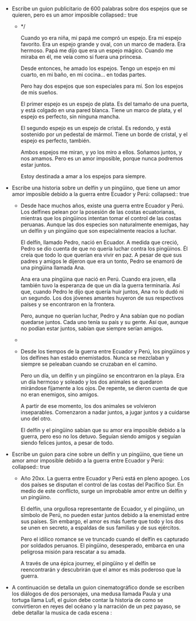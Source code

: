 - Escribe un guion publicitario de 600 palabras sobre dos espejos que se quieren, pero es un amor imposible
  collapsed:: true
	- */
	  
	  
	  Cuando yo era niña, mi papá me compró un espejo. Era mi espejo favorito. Era un espejo grande y oval, con un marco de madera. Era hermoso. Papá me dijo que era un espejo mágico. Cuando me miraba en él, me veía como si fuera una princesa.
	  
	  Desde entonces, he amado los espejos. Tengo un espejo en mi cuarto, en mi baño, en mi cocina… en todas partes.
	  
	  Pero hay dos espejos que son especiales para mí. Son los espejos de mis sueños.
	  
	  El primer espejo es un espejo de plata. Es del tamaño de una puerta, y está colgado en una pared blanca. Tiene un marco de plata, y el espejo es perfecto, sin ninguna mancha.
	  
	  El segundo espejo es un espejo de cristal. Es redondo, y está sostenido por un pedestal de mármol. Tiene un borde de cristal, y el espejo es perfecto, también.
	  
	  Ambos espejos me miran, y yo los miro a ellos. Soñamos juntos, y nos amamos. Pero es un amor imposible, porque nunca podremos estar juntos.
	  
	  Estoy destinada a amar a los espejos para siempre.
- Escribe una historia sobre un delfín y un pingüino, que tiene un amor amor imposible debido a la guerra entre Ecuador y Perú:
  collapsed:: true
	- Desde hace muchos años, existe una guerra entre Ecuador y Perú. Los delfines pelean por la posesión de las costas ecuatorianas, mientras que los pingüinos intentan tomar el control de las costas peruanas. Aunque las dos especies son naturalmente enemigas, hay un delfín y un pingüino que son especialmente reacios a luchar.
	  
	  El delfín, llamado Pedro, nació en Ecuador. A medida que creció, Pedro se dio cuenta de que no quería luchar contra los pingüinos. Él creía que todo lo que querían era vivir en paz. A pesar de que sus padres y amigos le dijeron que era un tonto, Pedro se enamoró de una pingüina llamada Ana.
	  
	  Ana era una pingüina que nació en Perú. Cuando era joven, ella también tuvo la esperanza de que un día la guerra terminaría. Así que, cuando Pedro le dijo que quería huir juntos, Ana no lo dudó ni un segundo. Los dos jóvenes amantes huyeron de sus respectivos países y se encontraron en la frontera.
	  
	  Pero, aunque no querían luchar, Pedro y Ana sabían que no podían quedarse juntos. Cada uno tenía su país y su gente. Así que, aunque no podían estar juntos, sabían que siempre serían amigos.
	-
	- Desde los tiempos de la guerra entre Ecuador y Perú, los pingüinos y los delfines han estado enemistados. Nunca se mezclaban y siempre se peleaban cuando se cruzaban en el camino.
	  
	  Pero un día, un delfín y un pingüino se encontraron en la playa. Era un día hermoso y soleado y los dos animales se quedaron mirándose fijamente a los ojos. De repente, se dieron cuenta de que no eran enemigos, sino amigos.
	  
	  A partir de ese momento, los dos animales se volvieron inseparables. Comenzaron a nadar juntos, a jugar juntos y a cuidarse uno del otro.
	  
	  El delfín y el pingüino sabían que su amor era imposible debido a la guerra, pero eso no los detuvo. Seguían siendo amigos y seguían siendo felices juntos, a pesar de todo.
- Escribe un guion para cine  sobre un delfín y un pingüino, que tiene un amor amor imposible debido a la guerra entre Ecuador y Perú:
  collapsed:: true
	- Año 20xx. La guerra entre Ecuador y Perú está en pleno apogeo. Los dos países se disputan el control de las costas del Pacífico Sur. En medio de este conflicto, surge un improbable amor entre un delfín y un pingüino.
	  
	  El delfín, una orgullosa representante de Ecuador, y el pingüino, un símbolo de Perú, no pueden estar juntos debido a la enemistad entre sus países. Sin embargo, el amor es más fuerte que todo y los dos se unen en secreto, a espaldas de sus familias y de sus ejércitos.
	  
	  Pero el idílico romance se ve truncado cuando el delfín es capturado por soldados peruanos. El pingüino, desesperado, embarca en una peligrosa misión para rescatar a su amada.
	  
	  A través de una épica journey, el pingüino y el delfín se reencontrarán y descubrirán que el amor es más poderoso que la guerra.
- A continuación se detalla un guion cinematográfico donde se escriben los diálogos de dos personajes, una medusa llamada Paula y una tortuga llama Lufi, el guion debe contar la historia de como se convirtieron en reyes del océano y la narración de un pez payaso, se debe detallar la musica de cada escena :